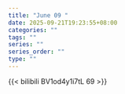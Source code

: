 ```yaml
---
title: "June 09 "
date: 2025-09-21T19:23:55+08:00
categories: ""
tags: ""
series: ""
series_order: ""
type: ""
---
```



{{< bilibili BV1od4y1i7tL 69 >}}

